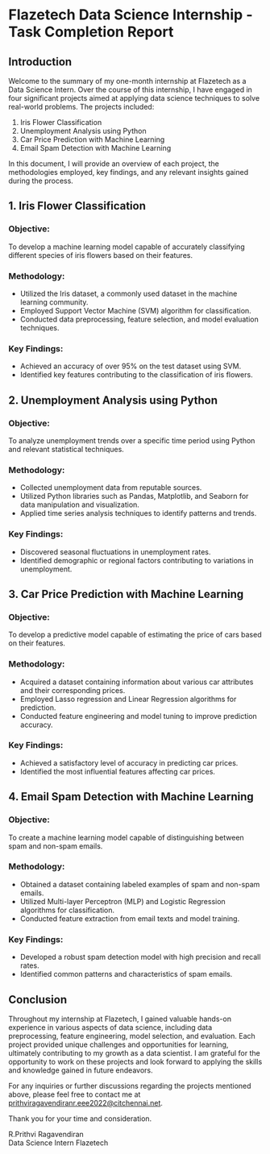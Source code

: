 # Flazetech Data Science Internship - Task Completion Report

## Introduction
Welcome to the summary of my one-month internship at Flazetech as a Data Science Intern. Over the course of this internship, I have engaged in four significant projects aimed at applying data science techniques to solve real-world problems. The projects included:

1. Iris Flower Classification
2. Unemployment Analysis using Python
3. Car Price Prediction with Machine Learning
4. Email Spam Detection with Machine Learning

In this document, I will provide an overview of each project, the methodologies employed, key findings, and any relevant insights gained during the process.

## 1. Iris Flower Classification
### Objective:
To develop a machine learning model capable of accurately classifying different species of iris flowers based on their features.

### Methodology:
- Utilized the Iris dataset, a commonly used dataset in the machine learning community.
- Employed Support Vector Machine (SVM) algorithm for classification.
- Conducted data preprocessing, feature selection, and model evaluation techniques.

### Key Findings:
- Achieved an accuracy of over 95% on the test dataset using SVM.
- Identified key features contributing to the classification of iris flowers.

## 2. Unemployment Analysis using Python
### Objective:
To analyze unemployment trends over a specific time period using Python and relevant statistical techniques.

### Methodology:
- Collected unemployment data from reputable sources.
- Utilized Python libraries such as Pandas, Matplotlib, and Seaborn for data manipulation and visualization.
- Applied time series analysis techniques to identify patterns and trends.

### Key Findings:
- Discovered seasonal fluctuations in unemployment rates.
- Identified demographic or regional factors contributing to variations in unemployment.

## 3. Car Price Prediction with Machine Learning
### Objective:
To develop a predictive model capable of estimating the price of cars based on their features.

### Methodology:
- Acquired a dataset containing information about various car attributes and their corresponding prices.
- Employed Lasso regression and Linear Regression algorithms for prediction.
- Conducted feature engineering and model tuning to improve prediction accuracy.

### Key Findings:
- Achieved a satisfactory level of accuracy in predicting car prices.
- Identified the most influential features affecting car prices.

## 4. Email Spam Detection with Machine Learning
### Objective:
To create a machine learning model capable of distinguishing between spam and non-spam emails.

### Methodology:
- Obtained a dataset containing labeled examples of spam and non-spam emails.
- Utilized Multi-layer Perceptron (MLP) and Logistic Regression algorithms for classification.
- Conducted feature extraction from email texts and model training.

### Key Findings:
- Developed a robust spam detection model with high precision and recall rates.
- Identified common patterns and characteristics of spam emails.

## Conclusion
Throughout my internship at Flazetech, I gained valuable hands-on experience in various aspects of data science, including data preprocessing, feature engineering, model selection, and evaluation. Each project provided unique challenges and opportunities for learning, ultimately contributing to my growth as a data scientist. I am grateful for the opportunity to work on these projects and look forward to applying the skills and knowledge gained in future endeavors.

For any inquiries or further discussions regarding the projects mentioned above, please feel free to contact me at prithviragavendiranr.eee2022@citchennai.net.

Thank you for your time and consideration.

R.Prithvi Ragavendiran       
Data Science Intern
Flazetech

